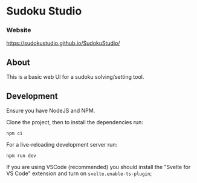 # Sudoku Studio

### Website
https://sudokustudio.github.io/SudokuStudio/

## About

This is a basic web UI for a sudoku solving/setting tool.

## Development

Ensure you have NodeJS and NPM.

Clone the project, then to install the dependencies run:
```
npm ci
```

For a live-reloading development server run:
```
npm run dev
```

If you are using VSCode (recommended) you should install the "Svelte for VS Code" extension and turn on `svelte.enable-ts-plugin`;
